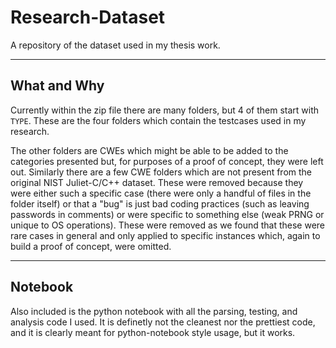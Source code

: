 # Research-Dataset
A repository of the dataset used in my thesis work.

---

## What and Why
Currently within the zip file there are many folders, but 4 of them start with `TYPE`.
These are the four folders which contain the testcases used in my research.

The other folders are CWEs which might be able to be added to the categories presented but, for purposes of a proof of concept, they were left out.
Similarly there are a few CWE folders which are not present from the original NIST Juliet-C/C++ dataset.
These were removed because they were either such a specific case (there were only a handful of files in the folder itself) or that a "bug" is just bad coding practices (such as leaving passwords in comments) or were specific to something else (weak PRNG or unique to OS operations).
These were removed as we found that these were rare cases in general and only applied to specific instances which, again to build a proof of concept, were omitted.

---

## Notebook
Also included is the python notebook with all the parsing, testing, and analysis code I used.
It is definetly not the cleanest nor the prettiest code, and it is clearly meant for python-notebook style usage, but it works.
